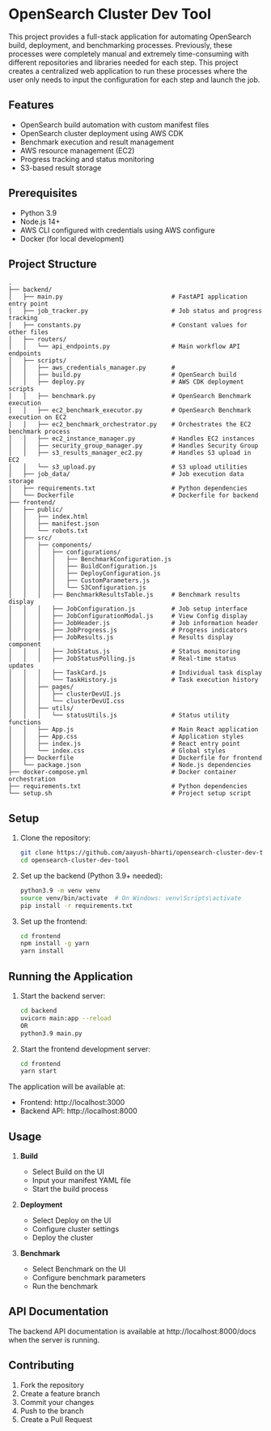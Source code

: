 # OpenSearch Cluster Dev Tool

This project provides a full-stack application for automating OpenSearch build, deployment, and benchmarking processes. Previously, these processes were completely manual and extremely time-consuming with different repositories and libraries needed for each step. This project creates a centralized web application to run these processes where the user only needs to input the configuration for each step and launch the job.

## Features

- OpenSearch build automation with custom manifest files
- OpenSearch cluster deployment using AWS CDK
- Benchmark execution and result management
- AWS resource management (EC2)
- Progress tracking and status monitoring
- S3-based result storage

## Prerequisites

- Python 3.9
- Node.js 14+
- AWS CLI configured with credentials using AWS configure
- Docker (for local development)

## Project Structure

```
.
├── backend/
│   ├── main.py                              # FastAPI application entry point
│   ├── job_tracker.py                       # Job status and progress tracking
│   ├── constants.py                         # Constant values for other files
│   ├── routers/
│   │   └── api_endpoints.py                 # Main workflow API endpoints
│   ├── scripts/
│   │   ├── aws_credentials_manager.py       # 
│   │   ├── build.py                         # OpenSearch build
│   │   ├── deploy.py                        # AWS CDK deployment scripts
│   │   ├── benchmark.py                     # OpenSearch Benchmark execution
│   │   ├── ec2_benchmark_executor.py        # OpenSearch Benchmark execution on EC2
│   │   ├── ec2_benchmark_orchestrator.py    # Orchestrates the EC2 benchmark process
│   │   ├── ec2_instance_manager.py          # Handles EC2 instances
│   │   ├── security_group_manager.py        # Handles Security Group
│   │   ├── s3_results_manager_ec2.py        # Handles S3 upload in EC2
│   │   └── s3_upload.py                     # S3 upload utilities
│   ├── job_data/                            # Job execution data storage
│   ├── requirements.txt                     # Python dependencies
│   └── Dockerfile                           # Dockerfile for backend
├── frontend/
│   ├── public/
│   │   ├── index.html
│   │   ├── manifest.json
│   │   └── robots.txt
│   ├── src/
│   │   ├── components/
│   │   │   ├── configurations/
│   │   │   │   ├── BenchmarkConfiguration.js
│   │   │   │   ├── BuildConfiguration.js
│   │   │   │   ├── DeployConfiguration.js
│   │   │   │   ├── CustomParameters.js
│   │   │   │   └── S3Configuration.js
│   │   │   ├── BenchmarkResultsTable.js     # Benchmark results display
│   │   │   ├── JobConfiguration.js          # Job setup interface
│   │   │   ├── JobConfigurationModal.js     # View Config display
│   │   │   ├── JobHeader.js                 # Job information header
│   │   │   ├── JobProgress.js               # Progress indicators
│   │   │   ├── JobResults.js                # Results display component
│   │   │   ├── JobStatus.js                 # Status monitoring
│   │   │   ├── JobStatusPolling.js          # Real-time status updates
│   │   │   ├── TaskCard.js                  # Individual task display
│   │   │   └── TaskHistory.js               # Task execution history
│   │   ├── pages/
│   │   │   ├── clusterDevUI.js
│   │   │   └── clusterDevUI.css
│   │   ├── utils/
│   │   │   └── statusUtils.js               # Status utility functions
│   │   ├── App.js                           # Main React application
│   │   ├── App.css                          # Application styles
│   │   ├── index.js                         # React entry point
│   │   └── index.css                        # Global styles
│   ├── Dockerfile                           # Dockerfile for frontend
│   └── package.json                         # Node.js dependencies
├── docker-compose.yml                       # Docker container orchestration
├── requirements.txt                         # Python dependencies
└── setup.sh                                 # Project setup script

```

## Setup

1. Clone the repository:
   ```bash
   git clone https://github.com/aayush-bharti/opensearch-cluster-dev-tool.git
   cd opensearch-cluster-dev-tool
   ```

2. Set up the backend (Python 3.9+ needed):
   ```bash
   python3.9 -m venv venv
   source venv/bin/activate  # On Windows: venv\Scripts\activate
   pip install -r requirements.txt
   ```

3. Set up the frontend:
   ```bash
   cd frontend
   npm install -g yarn
   yarn install
   ```

## Running the Application

1. Start the backend server:
   ```bash
   cd backend
   uvicorn main:app --reload
   OR
   python3.9 main.py
   ```

2. Start the frontend development server:
   ```bash
   cd frontend
   yarn start
   ```

The application will be available at:
- Frontend: http://localhost:3000
- Backend API: http://localhost:8000

## Usage

1. **Build**
   - Select Build on the UI
   - Input your manifest YAML file
   - Start the build process

2. **Deployment**
   - Select Deploy on the UI
   - Configure cluster settings
   - Deploy the cluster

3. **Benchmark**
   - Select Benchmark on the UI
   - Configure benchmark parameters
   - Run the benchmark

## API Documentation

The backend API documentation is available at http://localhost:8000/docs when the server is running.

## Contributing

1. Fork the repository
2. Create a feature branch
3. Commit your changes
4. Push to the branch
5. Create a Pull Request
